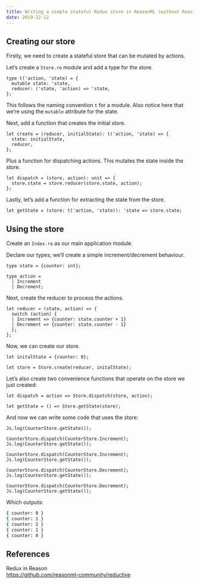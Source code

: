 ```yaml
---
title: Writing a simple stateful Redux store in ReasonML (without React)
date: 2019-12-12
---
```


## Creating our store

Firstly, we need to create a stateful store that can be mutated by actions.

Let’s create a `Store.re` module and add a type for the store.

```reasonml
type t('action, 'state) = {
  mutable state: 'state,
  reducer: ('state, 'action) => 'state,
};
```

This follows the naming convention `t` for a module. Also notice here that we’re using the `mutable` attribute for the state.

Next, add a function that creates the initial store.

```reasonml
let create = (reducer, initialState): t('action, 'state) => {
  state: initialState,
  reducer,
};
```

Plus a function for dispatching actions. This mutates the state inside the store.

```reasonml
let dispatch = (store, action): unit => {
  store.state = store.reducer(store.state, action);
};
```

Lastly, let’s add a function for extracting the state from the store.

```reasonml
let getState = (store: t('action, 'state)): 'state => store.state;
```

## Using the store

Create an `Index.re` as our main application module.

Declare our types; we’ll create a simple increment/decrement behaviour.

```reasonml
type state = {counter: int};

type action =
  | Increment
  | Decrement;
```

Next, create the reducer to process the actions.

```reasonml
let reducer = (state, action) => {
  switch (action) {
  | Increment => {counter: state.counter + 1}
  | Decrement => {counter: state.counter - 1}
  };
};
```

Now, we can create our store.

```reasonml
let initalState = {counter: 0};

let store = Store.create(reducer, initalState);
```

Let’s also create two convenience functions that operate on the store we just created:

```reasonml
let dispatch = action => Store.dispatch(store, action);

let getState = () => Store.getState(store);
```

And now we can write some code that uses the store:

```reasonml
Js.log(CounterStore.getState());

CounterStore.dispatch(CounterStore.Increment);
Js.log(CounterStore.getState());

CounterStore.dispatch(CounterStore.Increment);
Js.log(CounterStore.getState());

CounterStore.dispatch(CounterStore.Decrement);
Js.log(CounterStore.getState());

CounterStore.dispatch(CounterStore.Decrement);
Js.log(CounterStore.getState());
```

Which outputs:

```bash
{ counter: 0 }
{ counter: 1 }
{ counter: 2 }
{ counter: 1 }
{ counter: 0 }
```

## References

Redux in Reason  
https://github.com/reasonml-community/reductive

